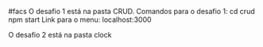 #facs
O desafio 1 está na pasta CRUD.
Comandos para o desafio 1:
cd crud
npm start
Link para o menu: localhost:3000

O desafio 2 está na pasta clock